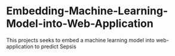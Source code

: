 # Embedding-Machine-Learning-Model-into-Web-Application
This projects seeks to embed a machine learning model into web-application to predict Sepsis 
